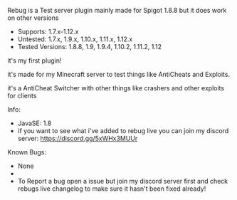 Rebug is a Test server plugin mainly made for Spigot 1.8.8 but it does work on other versions

- Supports: 1.7.x-1.12.x
- Untested: 1.7.x, 1.9.x, 1.10.x, 1.11.x, 1.12.x
- Tested Versions: 1.8.8, 1.9, 1.9.4, 1.10.2, 1.11.2, 1.12

it's my first plugin!

it's made for my Minecraft server to test things like AntiCheats and Exploits.

it's a AntiCheat Switcher with other things like crashers and other exploits for clients


Info:
- JavaSE: 1.8
- if you want to see what i've added to rebug live you can join my discord server: https://discord.gg/5xWHx3MUUr

Known Bugs:
- None
- 
- To Report a bug open a issue but join my discord server first and check rebugs live changelog to make sure it hasn't been fixed already!
